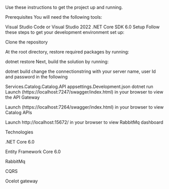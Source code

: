 Use these instructions to get the project up and running.

Prerequisites
You will need the following tools:

Visual Studio Code or Visual Studio 2022
.NET Core SDK 6.0
Setup
Follow these steps to get your development environment set up:

Clone the repository

At the root directory, restore required packages by running:

dotnet restore
Next, build the solution by running:

dotnet build
change the connectionstring with your server name, user Id and password in the following

Services.Catalog.Catalog.API
appsettings.Development.json
dotnet run
Launch (https://localhost:7247/swagger/index.html) in your browser to view the API Gateway

Launch (https://localhost:7264/swagger/index.html) in your browser to view Catalog APIs

Launch http://localhost:15672/ in your browser to view RabbitMq dashboard

Technologies

.NET Core 6.0

Entity Framework Core 6.0

RabbitMq

CQRS

Ocelot gateway
